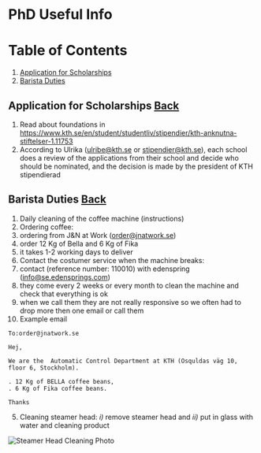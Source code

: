 # PhD Useful Info

<!-- Using anchor tags-->
# <a name="BackToTop"></a>Table of Contents
1. [Application for Scholarships](#Scholarships)
2. [Barista Duties](#BaristaDuties)


## <a name="Scholarships"></a>Application for Scholarships [Back](#BackToTop) 

1. Read about foundations in <https://www.kth.se/en/student/studentliv/stipendier/kth-anknutna-stiftelser-1.11753>
2. According to Ulrika (ulribe@kth.se or stipendier@kth.se), each school does a review of the applications from their school and decide who should be nominated, and the decision is made by the president of KTH stipendierad

## <a name="BaristaDuties"></a>Barista Duties [Back](#BackToTop)

1. Daily cleaning of the coffee machine (instructions)
2. Ordering coffee: 
  1. ordering from J&N at Work (order@jnatwork.se)
  2. order 12 Kg of Bella and 6 Kg of Fika
  3. it takes 1-2 working days to deliver
3. Contact the costumer service when the machine breaks: 
  1. contact (reference number: 110010) with edenspring (info@se.edensprings.com)
  2. they come every 2 weeks or every month to clean the machine and check that everything is ok
  3. when we call them they are not really responsive so we often had to drop more then one email or call them
4. Example email

```
To:order@jnatwork.se

Hej,

We are the  Automatic Control Department at KTH (Osquldas väg 10, floor 6, Stockholm).

. 12 Kg of BELLA coffee beans,
. 6 Kg of Fika coffee beans.

Thanks
```

5. Cleaning steamer head: *i)* remove steamer head and *ii)* put in glass with water and cleaning product

![Steamer Head Cleaning Photo][SteamerHeadCleaning]

[SteamerHeadCleaning]: https://github.com/potaopereira/PhDUsefulInfo/Fiures/2016_02_23_SteamerHeadCleaning.jpg "Steamer Head Cleaning"
